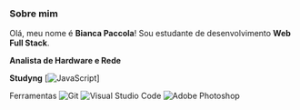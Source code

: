 ### Sobre mim

Olá, meu nome é **Bianca Paccola**! Sou estudante de desenvolvimento **Web Full Stack**.

**Analista de Hardware e Rede**

**Studyng**
[![JavaScript](https://img.shields.io/badge/JavaScript-D5F7E6?style=for-the-badge&logo=javascript&logoColor=F7DF1E)]

Ferramentas
![Git](https://img.shields.io/badge/Git-E7ECEB?style=for-the-badge&logo=git)
![Visual Studio Code](https://img.shields.io/badge/VS%20Code-E7ECEB?style=for-the-badge&logo=visual-studio-code&logoColor=00BFFF)
![Adobe Photoshop](https://img.shields.io/badge/Photoshop-E7ECEB?style=for-the-badge&logo=adobe-photoshop)

